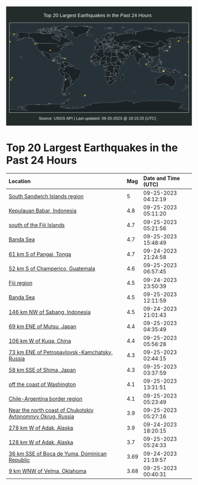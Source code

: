 ![Map](./map.png)

# Top 20 Largest Earthquakes in the Past 24 Hours

| Location | Mag | Date and Time (UTC) |
|:---|:---|:---|
| [South Sandwich Islands region](https://earthquake.usgs.gov/earthquakes/eventpage/us7000kxxd) | 5 | 09-25-2023 04:12:19 |
| [Kepulauan Babar, Indonesia](https://earthquake.usgs.gov/earthquakes/eventpage/us7000kxxn) | 4.8 | 09-25-2023 05:11:20 |
| [south of the Fiji Islands](https://earthquake.usgs.gov/earthquakes/eventpage/us7000kxxs) | 4.7 | 09-25-2023 05:21:56 |
| [Banda Sea](https://earthquake.usgs.gov/earthquakes/eventpage/us7000ky06) | 4.7 | 09-25-2023 15:48:49 |
| [61 km S of Pangai, Tonga](https://earthquake.usgs.gov/earthquakes/eventpage/us7000kxvp) | 4.7 | 09-24-2023 21:24:58 |
| [52 km S of Champerico, Guatemala](https://earthquake.usgs.gov/earthquakes/eventpage/us7000kxy5) | 4.6 | 09-25-2023 06:57:45 |
| [Fiji region](https://earthquake.usgs.gov/earthquakes/eventpage/us7000kxw5) | 4.5 | 09-24-2023 23:50:39 |
| [Banda Sea](https://earthquake.usgs.gov/earthquakes/eventpage/us7000kxz2) | 4.5 | 09-25-2023 12:11:59 |
| [146 km NW of Sabang, Indonesia](https://earthquake.usgs.gov/earthquakes/eventpage/us7000kxvg) | 4.5 | 09-24-2023 21:01:43 |
| [69 km ENE of Mutsu, Japan](https://earthquake.usgs.gov/earthquakes/eventpage/us7000kxxj) | 4.4 | 09-25-2023 04:35:49 |
| [106 km W of Kuqa, China](https://earthquake.usgs.gov/earthquakes/eventpage/us7000kxy2) | 4.4 | 09-25-2023 05:56:28 |
| [73 km ENE of Petropavlovsk-Kamchatsky, Russia](https://earthquake.usgs.gov/earthquakes/eventpage/us7000kxwy) | 4.3 | 09-25-2023 02:44:15 |
| [58 km SSE of Shima, Japan](https://earthquake.usgs.gov/earthquakes/eventpage/us7000kxx4) | 4.3 | 09-25-2023 03:37:59 |
| [off the coast of Washington](https://earthquake.usgs.gov/earthquakes/eventpage/us7000kxzd) | 4.1 | 09-25-2023 13:31:51 |
| [Chile-Argentina border region](https://earthquake.usgs.gov/earthquakes/eventpage/us7000kxxr) | 4.1 | 09-25-2023 05:23:49 |
| [Near the north coast of Chukotskiy Avtonomnyy Okrug, Russia](https://earthquake.usgs.gov/earthquakes/eventpage/ak023cbb5zvi) | 3.9 | 09-25-2023 05:27:16 |
| [278 km W of Adak, Alaska](https://earthquake.usgs.gov/earthquakes/eventpage/us7000kxuq) | 3.9 | 09-24-2023 18:20:15 |
| [128 km W of Adak, Alaska](https://earthquake.usgs.gov/earthquakes/eventpage/us7000kxxw) | 3.7 | 09-25-2023 05:24:33 |
| [36 km SSE of Boca de Yuma, Dominican Republic](https://earthquake.usgs.gov/earthquakes/eventpage/pr2023267001) | 3.69 | 09-24-2023 21:19:57 |
| [9 km WNW of Velma, Oklahoma](https://earthquake.usgs.gov/earthquakes/eventpage/ok2023stwr) | 3.68 | 09-25-2023 00:40:31 |
